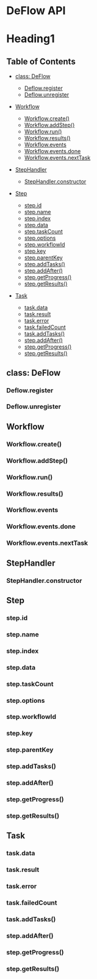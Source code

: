 # DeFlow API

# Heading1

## Table of Contents

- [class: DeFlow](<#class: DeFlow>)

  - [Deflow.register](#Deflow.register)
  - [Deflow.unregister](#Deflow.unregister)

- [Workflow](#Workflow)

  - [Workflow.create()](<#Workflow.create()>)
  - [Workflow.addStep()](<#Workflow.addStep()>)
  - [Workflow.run()](<#Workflow.run()>)
  - [Workflow.results()](<#Workflow.results()>)
  - [Workflow.events](#Workflow.events)
  - [Workflow.events.done](#Workflow.events.done)
  - [Workflow.events.nextTask](#Workflow.events.nextTask)

- [StepHandler](#StepHandler)

  - [StepHandler.constructor](#StepHandler.constructor)

- [Step](#Step)

  - [step.id](#step.id)
  - [step.name](#step.name)
  - [step.index](#step.index)
  - [step.data](#step.data)
  - [step.taskCount](#step.taskCount)
  - [step.options](#step.options)
  - [step.workflowId](#step.workflowId)
  - [step.key](#step.key)
  - [step.parentKey](#step.parentKey)
  - [step.addTasks()](<#step.addTasks()>)
  - [step.addAfter()](<#step.addAfter()>)
  - [step.getProgress()](<#step.getProgress()>)
  - [step.getResults()](<#step.getResults()>)

- [Task](#Task)

  - [task.data](#task.data)
  - [task.result](#task.result)
  - [task.error](#task.error)
  - [task.failedCount](#task.failedCount)
  - [task.addTasks()](<#task.addTasks()>)
  - [step.addAfter()](<#step.addAfter()>)
  - [step.getProgress()](<#step.getProgress()>)
  - [step.getResults()](<#step.getResults()>)

## class: DeFlow

### Deflow.register

### Deflow.unregister

## Workflow

### Workflow.create()

### Workflow.addStep()

### Workflow.run()

### Workflow.results()

### Workflow.events

### Workflow.events.done

### Workflow.events.nextTask

## StepHandler

### StepHandler.constructor

## Step

### step.id

### step.name

### step.index

### step.data

### step.taskCount

### step.options

### step.workflowId

### step.key

### step.parentKey

### step.addTasks()

### step.addAfter()

### step.getProgress()

### step.getResults()

## Task

### task.data

### task.result

### task.error

### task.failedCount

### task.addTasks()

### step.addAfter()

### step.getProgress()

### step.getResults()
